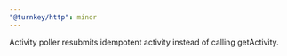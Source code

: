 ```yaml
---
"@turnkey/http": minor
---
```


Activity poller resubmits idempotent activity instead of calling getActivity.
